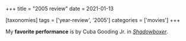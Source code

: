 +++
title = "2005 review"
date = 2021-01-13

[taxonomies]
tags = ['year-review', '2005']
categories = ['movies']
+++

My **favorite performance** is by Cuba Gooding Jr. in *[Shadowboxer]*.

[Shadowboxer]: @/shadowboxer.md
